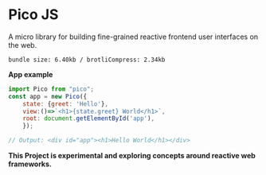 # Pico JS

A micro library for building fine-grained reactive frontend user interfaces on the web.

`bundle size: 6.40kb / brotliCompress: 2.34kb`

**App example**

```js
import Pico from "pico";
const app = new Pico({
    state: {greet: 'Hello'},
    view:()=>`<h1>{state.greet} World</h1>`,
    root: document.getElementById('app'),
    });

// Output: <div id="app"><h1>Hello World</h1></div>
```

**This Project is experimental and exploring concepts around reactive web frameworks.**



